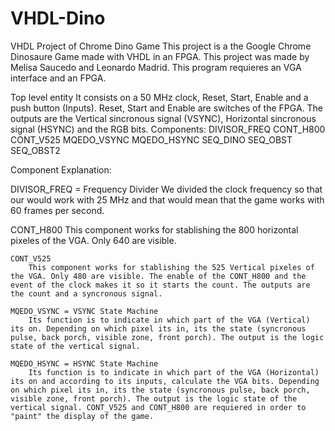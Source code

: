 # VHDL-Dino
VHDL Project of Chrome Dino Game
This project is a the Google Chrome Dinosaure Game made with VHDL in an FPGA.
This project was made by Melisa Saucedo and Leonardo Madrid. 
This program requieres an VGA interface and an FPGA.

Top level entity
It consists on a 50 MHz clock, Reset, Start, Enable and a push button (Inputs). Reset, Start and Enable are switches of the FPGA. The outputs are the Vertical sincronous signal (VSYNC), Horizontal sincronous signal (HSYNC) and the RGB bits.
Components:
    DIVISOR_FREQ
    CONT_H800
    CONT_V525
    MQEDO_VSYNC
    MQEDO_HSYNC
    SEQ_DINO
    SEQ_OBST
    SEQ_OBST2

Component Explanation:

DIVISOR_FREQ = Frequency Divider
We divided the clock frequency so that our would work with 25 MHz and that would mean that the game works with 60 frames per second.

CONT_H800
This component works for stablishing the 800 horizontal pixeles of the VGA. Only 640 are visible. 

    CONT_V525
        This component works for stablishing the 525 Vertical pixeles of the VGA. Only 480 are visible. The enable of the CONT_H800 and the event of the clock makes it so it starts the count. The outputs are the count and a syncronous signal.

    MQEDO_VSYNC = VSYNC State Machine
        Its function is to indicate in which part of the VGA (Vertical) its on. Depending on which pixel its in, its the state (syncronous pulse, back porch, visible zone, front porch). The output is the logic state of the vertical signal. 

    MQEDO_HSYNC = HSYNC State Machine
        Its function is to indicate in which part of the VGA (Horizontal) its on and according to its inputs, calculate the VGA bits. Depending on which pixel its in, its the state (syncronous pulse, back porch, visible zone, front porch). The output is the logic state of the vertical signal. CONT_V525 and CONT_H800 are requiered in order to "paint" the display of the game.
